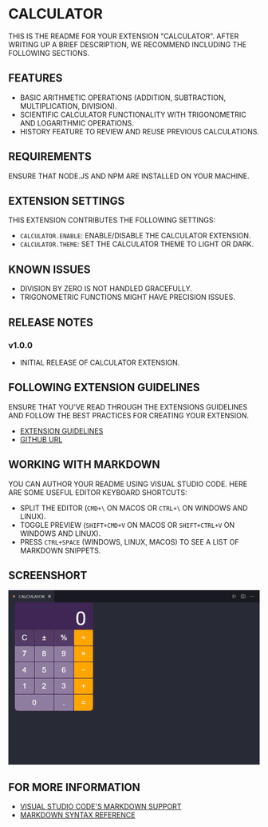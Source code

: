 # CALCULATOR 

THIS IS THE README FOR YOUR EXTENSION "CALCULATOR". AFTER WRITING UP A BRIEF DESCRIPTION, WE RECOMMEND INCLUDING THE FOLLOWING SECTIONS.

## FEATURES

- BASIC ARITHMETIC OPERATIONS (ADDITION, SUBTRACTION, MULTIPLICATION, DIVISION).
- SCIENTIFIC CALCULATOR FUNCTIONALITY WITH TRIGONOMETRIC AND LOGARITHMIC OPERATIONS.
- HISTORY FEATURE TO REVIEW AND REUSE PREVIOUS CALCULATIONS.

## REQUIREMENTS

ENSURE THAT NODE.JS AND NPM ARE INSTALLED ON YOUR MACHINE.

## EXTENSION SETTINGS

THIS EXTENSION CONTRIBUTES THE FOLLOWING SETTINGS:

- `CALCULATOR.ENABLE`: ENABLE/DISABLE THE CALCULATOR EXTENSION.
- `CALCULATOR.THEME`: SET THE CALCULATOR THEME TO LIGHT OR DARK.

## KNOWN ISSUES

- DIVISION BY ZERO IS NOT HANDLED GRACEFULLY.
- TRIGONOMETRIC FUNCTIONS MIGHT HAVE PRECISION ISSUES.

## RELEASE NOTES

### v1.0.0

- INITIAL RELEASE OF CALCULATOR EXTENSION.

## FOLLOWING EXTENSION GUIDELINES

ENSURE THAT YOU'VE READ THROUGH THE EXTENSIONS GUIDELINES AND FOLLOW THE BEST PRACTICES FOR CREATING YOUR EXTENSION.

* [EXTENSION GUIDELINES](HTTPS://CODE.VISUALSTUDIO.COM/API/REFERENCES/EXTENSION-GUIDELINES)
* [GITHUB URL](https://github.com/ROHIT-SINGH-1/CALCULATOR.git)

## WORKING WITH MARKDOWN

YOU CAN AUTHOR YOUR README USING VISUAL STUDIO CODE. HERE ARE SOME USEFUL EDITOR KEYBOARD SHORTCUTS:

- SPLIT THE EDITOR (`CMD+\` ON MACOS OR `CTRL+\` ON WINDOWS AND LINUX).
- TOGGLE PREVIEW (`SHIFT+CMD+V` ON MACOS OR `SHIFT+CTRL+V` ON WINDOWS AND LINUX).
- PRESS `CTRL+SPACE` (WINDOWS, LINUX, MACOS) TO SEE A LIST OF MARKDOWN SNIPPETS.

## SCREENSHORT

<!-- ![Calculator in action](screenshort/screenshort.png) -->

![Calculator in action](https://raw.githubusercontent.com/ROHIT-SINGH-1/CodeCalc/main/screenshort/screenshort.png)

## FOR MORE INFORMATION

- [VISUAL STUDIO CODE'S MARKDOWN SUPPORT](HTTP://CODE.VISUALSTUDIO.COM/DOCS/LANGUAGES/MARKDOWN)
- [MARKDOWN SYNTAX REFERENCE](HTTPS://HELP.GITHUB.COM/ARTICLES/MARKDOWN-BASICS/)


